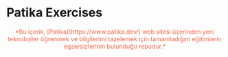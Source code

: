 # Patika Exercises

<div style="color: #F46647; text-align: center">
*Bu içerik, [Patika](https://www.patika.dev/) web sitesi üzerinden yeni teknolojiler öğrenmek ve bilgilerimi tazelemek için tamamladığım eğitimlerin egzersizlerinin bulunduğu repodur.*
</div>


